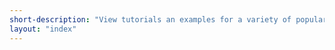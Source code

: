 ```yaml
---
short-description: "View tutorials an examples for a variety of popular programming languages."
layout: "index"
---
```

